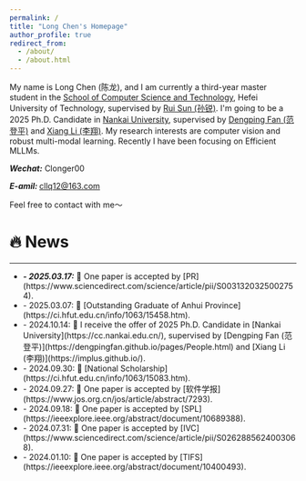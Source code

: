 ```yaml
---
permalink: /
title: "Long Chen's Homepage"
author_profile: true
redirect_from: 
  - /about/
  - /about.html
---
```


My name is Long Chen (陈龙), and I am currently a third-year master student in the [School of Computer Science and Technology](https://ci.hfut.edu.cn/), Hefei University of Technology, supervised by [Rui Sun (孙锐)](https://faculty.hfut.edu.cn/sr1/zh_CN/index.htm). I'm going to be a 2025 Ph.D. Candidate in [Nankai University](https://cc.nankai.edu.cn/), supervised by [Dengping Fan (范登平)](https://dengpingfan.github.io/pages/People.html) and [Xiang Li (李翔)](https://implus.github.io/). My research interests are computer vision and robust multi-modal learning. Recently I have been focusing on Efficient MLLMs.

<strong><i>Wechat:</i></strong> Clonger00

<strong><i>E-amil: </i></strong>cllq12@163.com

Feel free to contact with me～

🔥 News
======
<hr>
<ul>
  <li>
   <strong><i>- 2025.03.17:</i></strong> 🎉 One paper is accepted by [PR](https://www.sciencedirect.com/science/article/pii/S0031320325002754).
  </li>
  <li>
    - 2025.03.07: 🎉 [Outstanding Graduate of Anhui Province](https://ci.hfut.edu.cn/info/1063/15458.htm).
  </li> 
  <li>
   - 2024.10.14: 🎉 I receive the offer of 2025 Ph.D. Candidate in [Nankai University](https://cc.nankai.edu.cn/), supervised by [Dengping Fan (范登平)](https://dengpingfan.github.io/pages/People.html) and [Xiang Li (李翔)](https://implus.github.io/). 
  </li>
  <li>
    - 2024.09.30: 🎉 [National Scholarship](https://ci.hfut.edu.cn/info/1063/15083.htm).
  </li>
  <li>
    - 2024.09.27: 🎉 One paper is accepted by [软件学报](https://www.jos.org.cn/jos/article/abstract/7293).
  </li>
  <li>
    - 2024.09.18: 🎉 One paper is accepted by [SPL](https://ieeexplore.ieee.org/abstract/document/10689388).  
  </li>
  <li>
    - 2024.07.31: 🎉 One paper is accepted by [IVC](https://www.sciencedirect.com/science/article/pii/S0262885624003068).
  </li>
  <li>
    - 2024.01.10: 🎉 One paper is accepted by [TIFS](https://ieeexplore.ieee.org/abstract/document/10400493).
  </li>
</ul>

